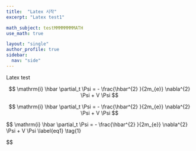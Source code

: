 ```yaml
---
title:  "Latex 시작"
excerpt: "Latex test1"

math_subject: testMMMMMMMMATH
use_math: true

layout: "single"
author_profile: true
sidebar:
  nav: "side"
---
```


Latex test

$$
\mathrm{i} \hbar \partial_t \Psi = - \frac{\hbar^{2} }{2m_{e}} \nabla^{2} \Psi + V \Psi
$$

$$
\mathrm{i} \hbar \partial_t \Psi = - \frac{\hbar^{2} }{2m_{e}} \nabla^{2} \Psi + V \Psi
$$


$$
\mathrm{i} \hbar \partial_t \Psi = - \frac{\hbar^{2} }{2m_{e}} \nabla^{2} \Psi + V \Psi \label{eq1} \tag{1}

$$


